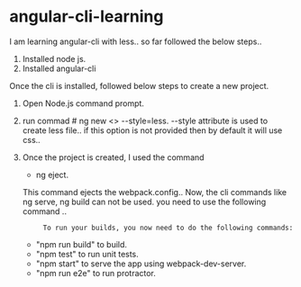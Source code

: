 # angular-cli-learning
I am learning angular-cli with less.. so far followed the below steps..

1. Installed node js.
2. Installed angular-cli

Once the cli is installed, followed below steps to create a new project.

1. Open Node.js command prompt.
2. run commad # ng new <<app-name>> --style=less.
    --style attribute is used to create less file.. if this option is not provided then by default it will use css..
3. Once the project is created, I used the command
      - ng eject. 
      
	  This command ejects the webpack.config.. 
      Now, the cli commands like ng serve, ng build can not be used. you need to use the following command ..
   	
            To run your builds, you now need to do the following commands:
    - "npm run build" to build.
    - "npm test" to run unit tests.
    - "npm start" to serve the app using webpack-dev-server.
    - "npm run e2e" to run protractor.

